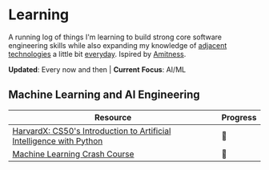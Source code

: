 # Learning

A running log of things I'm learning to build strong core software engineering skills while also expanding my knowledge of [adjacent technologies](http://www.effectiveengineer.com/blog/master-adjacent-disciplines) a little bit [everyday](https://jamesclear.com/continuous-improvement). Ispired by [Amitness](https://github.com/amitness).

**Updated**: Every now and then | **Current** **Focus**: AI/ML

## Machine Learning and AI Engineering

|Resource|Progress|
|---|---|
|[HarvardX: CS50's Introduction to Artificial Intelligence with Python](https://pll.harvard.edu/course/cs50s-introduction-artificial-intelligence-python)|🔴|
|[Machine Learning Crash Course](https://developers.google.com/machine-learning/crash-course#course-modules)|🔴|
